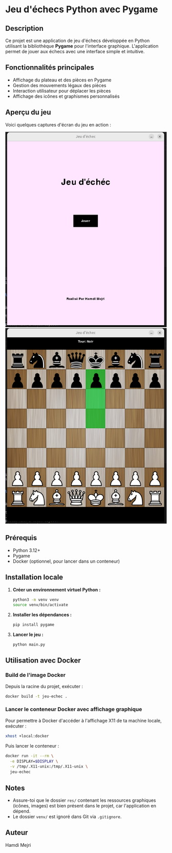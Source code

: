 # Jeu d'échecs Python avec Pygame

## Description

Ce projet est une application de jeu d'échecs développée en Python utilisant la bibliothèque **Pygame** pour l'interface graphique. L'application permet de jouer aux échecs avec une interface simple et intuitive.

## Fonctionnalités principales

- Affichage du plateau et des pièces en Pygame
- Gestion des mouvements légaux des pièces
- Interaction utilisateur pour déplacer les pièces
- Affichage des icônes et graphismes personnalisés


## Aperçu du jeu

Voici quelques captures d'écran du jeu en action :

![lancement de jeu](screenshots/1.png)
![Déplacement des pièces](screenshots/2.png)


## Prérequis

- Python 3.12+
- Pygame
- Docker (optionnel, pour lancer dans un conteneur)

## Installation locale

1. **Créer un environnement virtuel Python :**
   ```bash
   python3 -m venv venv
   source venv/bin/activate
   ```

2. **Installer les dépendances :**
   ```bash
   pip install pygame
   ```

3. **Lancer le jeu :**
   ```bash
   python main.py
   ```

## Utilisation avec Docker

### Build de l'image Docker

Depuis la racine du projet, exécuter :
```bash
docker build -t jeu-echec .
```

### Lancer le conteneur Docker avec affichage graphique

Pour permettre à Docker d'accéder à l'affichage X11 de ta machine locale, exécuter :
```bash
xhost +local:docker
```

Puis lancer le conteneur :
```bash
docker run -it --rm \
  -e DISPLAY=$DISPLAY \
  -v /tmp/.X11-unix:/tmp/.X11-unix \
  jeu-echec
```

## Notes

- Assure-toi que le dossier `res/` contenant les ressources graphiques (icônes, images) est bien présent dans le projet, car l'application en dépend.
- Le dossier `venv/` est ignoré dans Git via `.gitignore`.

## Auteur

Hamdi Mejri